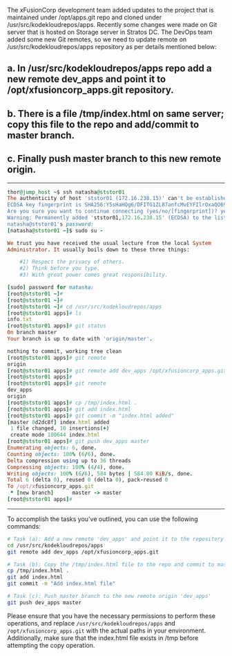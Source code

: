 The xFusionCorp development team added updates to the project that is maintained under /opt/apps.git repo and cloned under /usr/src/kodekloudrepos/apps. Recently some changes were made on Git server that is hosted on Storage server in Stratos DC. The DevOps team added some new Git remotes, so we need to update remote on /usr/src/kodekloudrepos/apps repository as per details mentioned below:


## a. In /usr/src/kodekloudrepos/apps repo add a new remote dev_apps and point it to /opt/xfusioncorp_apps.git repository.


## b. There is a file /tmp/index.html on same server; copy this file to the repo and add/commit to master branch.


## c. Finally push master branch to this new remote origin.

---

```ruby
thor@jump_host ~$ ssh natasha@ststor01
The authenticity of host 'ststor01 (172.16.238.15)' can't be established.
ECDSA key fingerprint is SHA256:Y5sHaHQg6/DFITG1ZL87anfcMvEYFIlrOxaQO69ynog.
Are you sure you want to continue connecting (yes/no/[fingerprint])? yes
Warning: Permanently added 'ststor01,172.16.238.15' (ECDSA) to the list of known hosts.
natasha@ststor01's password: 
[natasha@ststor01 ~]$ sudo su -

We trust you have received the usual lecture from the local System
Administrator. It usually boils down to these three things:

    #1) Respect the privacy of others.
    #2) Think before you type.
    #3) With great power comes great responsibility.

[sudo] password for natasha: 
[root@ststor01 ~]# 
[root@ststor01 ~]# 
[root@ststor01 ~]# cd /usr/src/kodekloudrepos/apps
[root@ststor01 apps]# ls
info.txt
[root@ststor01 apps]# git status
On branch master
Your branch is up to date with 'origin/master'.

nothing to commit, working tree clean
[root@ststor01 apps]# git remote
origin
[root@ststor01 apps]# git remote add dev_apps /opt/xfusioncorp_apps.git
[root@ststor01 apps]# 
[root@ststor01 apps]# git remote
dev_apps
origin
[root@ststor01 apps]# cp /tmp/index.html .
[root@ststor01 apps]# git add index.html
[root@ststor01 apps]# git commit -m "index.html added"
[master 8d2dc8f] index.html added
 1 file changed, 10 insertions(+)
 create mode 100644 index.html
[root@ststor01 apps]# git push dev_apps master
Enumerating objects: 6, done.
Counting objects: 100% (6/6), done.
Delta compression using up to 36 threads
Compressing objects: 100% (4/4), done.
Writing objects: 100% (6/6), 584 bytes | 584.00 KiB/s, done.
Total 6 (delta 0), reused 0 (delta 0), pack-reused 0
To /opt/xfusioncorp_apps.git
 * [new branch]      master -> master
[root@ststor01 apps]# 
```

----

To accomplish the tasks you've outlined, you can use the following commands:

```bash
# Task (a): Add a new remote 'dev_apps' and point it to the repository
cd /usr/src/kodekloudrepos/apps
git remote add dev_apps /opt/xfusioncorp_apps.git

# Task (b): Copy the /tmp/index.html file to the repo and commit to master branch
cp /tmp/index.html .
git add index.html
git commit -m "Add index.html file"

# Task (c): Push master branch to the new remote origin 'dev_apps'
git push dev_apps master
```

Please ensure that you have the necessary permissions to perform these operations, and replace `/usr/src/kodekloudrepos/apps` and `/opt/xfusioncorp_apps.git` with the actual paths in your environment. Additionally, make sure that the index.html file exists in /tmp before attempting the copy operation.
